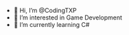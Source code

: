 - 👋 Hi, I’m @CodingTXP
- 👀 I’m interested in Game Development
- 🌱 I’m currently learning C#

<!---
CodingTXP/CodingTXP is a ✨ special ✨ repository because its `README.md` (this file) appears on your GitHub profile.
You can click the Preview link to take a look at your changes.
--->

